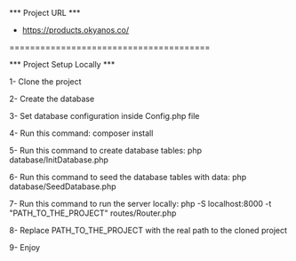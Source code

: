 *** Project URL ***

- https://products.okyanos.co/

=======================================

*** Project Setup Locally ***

1- Clone the project

2- Create the database 

3- Set database configuration inside Config.php file

4- Run this command: composer install

5- Run this command to create database tables: php database/InitDatabase.php

6- Run this command to seed the database tables with data: php database/SeedDatabase.php

7- Run this command to run the server locally: php -S localhost:8000 -t "PATH_TO_THE_PROJECT" routes/Router.php

8- Replace PATH_TO_THE_PROJECT with the real path to the cloned project

9- Enjoy
